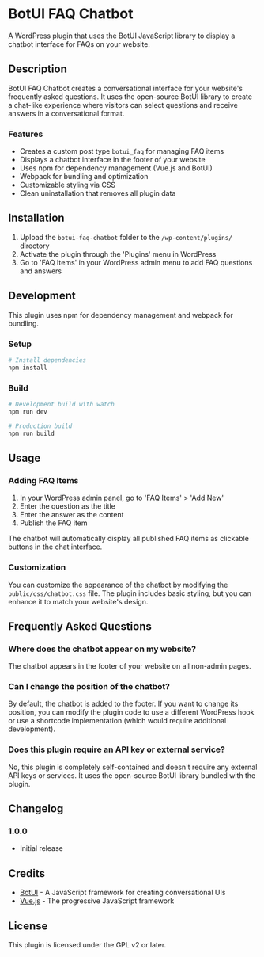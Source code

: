 # BotUI FAQ Chatbot

A WordPress plugin that uses the BotUI JavaScript library to display a chatbot interface for FAQs on your website.

## Description

BotUI FAQ Chatbot creates a conversational interface for your website's frequently asked questions. It uses the open-source BotUI library to create a chat-like experience where visitors can select questions and receive answers in a conversational format.

### Features

- Creates a custom post type `botui_faq` for managing FAQ items
- Displays a chatbot interface in the footer of your website
- Uses npm for dependency management (Vue.js and BotUI)
- Webpack for bundling and optimization
- Customizable styling via CSS
- Clean uninstallation that removes all plugin data

## Installation

1. Upload the `botui-faq-chatbot` folder to the `/wp-content/plugins/` directory
2. Activate the plugin through the 'Plugins' menu in WordPress
3. Go to 'FAQ Items' in your WordPress admin menu to add FAQ questions and answers

## Development

This plugin uses npm for dependency management and webpack for bundling.

### Setup

```bash
# Install dependencies
npm install
```

### Build

```bash
# Development build with watch
npm run dev

# Production build
npm run build
```

## Usage

### Adding FAQ Items

1. In your WordPress admin panel, go to 'FAQ Items' > 'Add New'
2. Enter the question as the title
3. Enter the answer as the content
4. Publish the FAQ item

The chatbot will automatically display all published FAQ items as clickable buttons in the chat interface.

### Customization

You can customize the appearance of the chatbot by modifying the `public/css/chatbot.css` file. The plugin includes basic styling, but you can enhance it to match your website's design.

## Frequently Asked Questions

### Where does the chatbot appear on my website?

The chatbot appears in the footer of your website on all non-admin pages.

### Can I change the position of the chatbot?

By default, the chatbot is added to the footer. If you want to change its position, you can modify the plugin code to use a different WordPress hook or use a shortcode implementation (which would require additional development).

### Does this plugin require an API key or external service?

No, this plugin is completely self-contained and doesn't require any external API keys or services. It uses the open-source BotUI library bundled with the plugin.

## Changelog

### 1.0.0
* Initial release

## Credits

* [BotUI](https://botui.org/) - A JavaScript framework for creating conversational UIs
* [Vue.js](https://vuejs.org/) - The progressive JavaScript framework

## License

This plugin is licensed under the GPL v2 or later.
